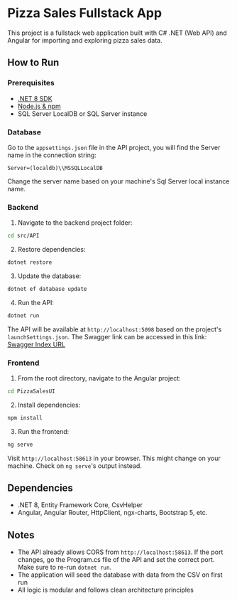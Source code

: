 # Pizza Sales Fullstack App

This project is a fullstack web application built with C# .NET (Web API) and Angular for importing and exploring pizza sales data.

## How to Run

### Prerequisites
- [.NET 8 SDK](https://dotnet.microsoft.com/en-us/download/dotnet/8.0)
- [Node.js & npm](https://nodejs.org/)
- SQL Server LocalDB or SQL Server instance

### Database
Go to the `appsettings.json` file in the API project, you will find the Server name in the connection string:

`Server=(localdb)\\MSSQLLocalDB`

Change the server name based on your machine's Sql Server local instance name.

### Backend
1. Navigate to the backend project folder:
```bash
cd src/API
```
2. Restore dependencies:
```bash
dotnet restore
```
3. Update the database:
```bash
dotnet ef database update
```
4. Run the API:
```bash
dotnet run
```

The API will be available at `http://localhost:5098` based on the project's `launchSettings.json`.
The Swagger link can be accessed in this link: [Swagger Index URL](http://localhost:5098/swagger/index.html)

### Frontend
1. From the root directory, navigate to the Angular project:
```bash
cd PizzaSalesUI
```
2. Install dependencies:
```bash
npm install
```
3. Run the frontend:
```bash
ng serve
```
Visit `http://localhost:58613` in your browser. This might change on your machine. Check on `ng serve`'s output instead.

## Dependencies
- .NET 8, Entity Framework Core, CsvHelper
- Angular, Angular Router, HttpClient, ngx-charts, Bootstrap 5, etc.

## Notes
- The API already allows CORS from `http://localhost:58613`. If the port changes, go the Program.cs file of the API and set the correct port. Make sure to re-run `dotnet run`.
- The application will seed the database with data from the CSV on first run
- All logic is modular and follows clean architecture principles
